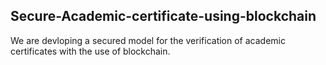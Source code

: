 ## Secure-Academic-certificate-using-blockchain
We are devloping a secured model for the verification of academic certificates with the use of blockchain.
